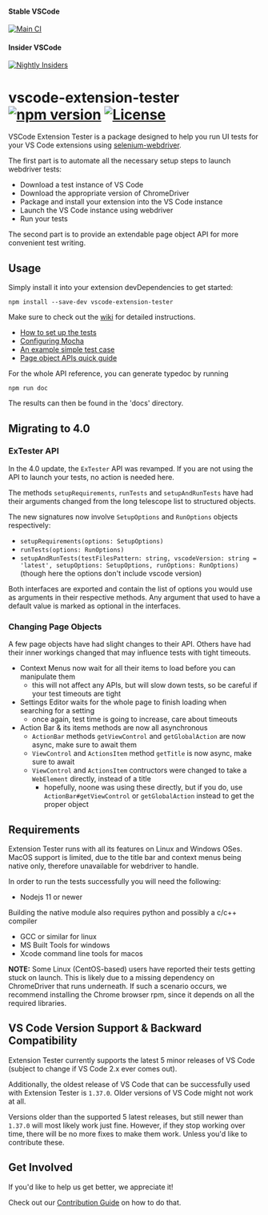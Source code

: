 #### Stable VSCode
[![Main CI](https://github.com/redhat-developer/vscode-extension-tester/actions/workflows/main.yml/badge.svg)](https://github.com/redhat-developer/vscode-extension-tester/actions/workflows/main.yml)

#### Insider VSCode
[![Nightly Insiders](https://github.com/redhat-developer/vscode-extension-tester/actions/workflows/insiders.yml/badge.svg)](https://github.com/redhat-developer/vscode-extension-tester/actions/workflows/insiders.yml)

# vscode-extension-tester [![npm version](https://badge.fury.io/js/vscode-extension-tester.svg?style=flat)](https://badge.fury.io/js/vscode-extension-tester) [![License](https://img.shields.io/badge/license-Apache%202.0-blue.svg?style=flat)](https://github.com/redhat-developer/vscode-extension-tester/blob/master/LICENSE)

VSCode Extension Tester is a package designed to help you run UI tests for your VS Code extensions using [selenium-webdriver](https://www.npmjs.com/package/selenium-webdriver).

The first part is to automate all the necessary setup steps to launch webdriver tests:
 - Download a test instance of VS Code
 - Download the appropriate version of ChromeDriver
 - Package and install your extension into the VS Code instance
 - Launch the VS Code instance using webdriver
 - Run your tests

The second part is to provide an extendable page object API for more convenient test writing.

## Usage

Simply install it into your extension devDependencies to get started:
```
npm install --save-dev vscode-extension-tester
```

Make sure to check out the [wiki](../../wiki) for detailed instructions.
 - [How to set up the tests](../../wiki/Test-Setup)
 - [Configuring Mocha](../../wiki/Mocha-Configuration)
 - [An example simple test case](../../wiki/Writing-Simple-Tests)
 - [Page object APIs quick guide](../../wiki/Page-Object-APIs)

For the whole API reference, you can generate typedoc by running
```
npm run doc
```
The results can then be found in the 'docs' directory.

## Migrating to 4.0

### ExTester API

In the 4.0 update, the `ExTester` API was revamped. If you are not using the API to launch your tests, no action is needed here.

The methods `setupRequirements`, `runTests` and `setupAndRunTests` have had their arguments changed from the long telescope list to structured objects.

The new signatures now involve `SetupOptions` and `RunOptions` objects respectively:
 - `setupRequirements(options: SetupOptions)`
 - `runTests(options: RunOptions)`
 - `setupAndRunTests(testFilesPattern: string, vscodeVersion: string = 'latest', setupOptions: SetupOptions, runOptions: RunOptions)` (though here the options don't include vscode version)

Both interfaces are exported and contain the list of options you would use as arguments in their respective methods. Any argument that used to have a default value is marked as optional in the interfaces.

### Changing Page Objects

A few page objects have had slight changes to their API. Others have had their inner workings changed that may influence tests with tight timeouts.

 - Context Menus now wait for all their items to load before you can manipulate them
   - this will not affect any APIs, but will slow down tests, so be careful if your test timeouts are tight
 - Settings Editor waits for the whole page to finish loading when searching for a setting
   - once again, test time is going to increase, care about timeouts
 - Action Bar & its items methods are now all asynchronous
   - `ActionBar` methods `getViewControl` and `getGlobalAction` are now async, make sure to await them
   - `ViewControl` and `ActionsItem` method `getTitle` is now async, make sure to await
   - `ViewControl` and `ActionsItem` contructors were changed to take a `WebElement` directly, instead of a title
     - hopefully, noone was using these directly, but if you do, use `ActionBar#getViewControl` or `getGlobalAction` instead to get the proper object


## Requirements

Extension Tester runs with all its features on Linux and Windows OSes.
MacOS support is limited, due to the title bar and context menus being native only, therefore unavailable for webdriver to handle.

In order to run the tests successfully you will need the following:
 - Nodejs 11 or newer

Building the native module also requires python and possibly a c/c++ compiler
 - GCC or similar for linux
 - MS Built Tools for windows
 - Xcode command line tools for macos

**NOTE:** Some Linux (CentOS-based) users have reported their tests getting stuck on launch. This is likely due to a missing dependency on ChromeDriver that runs underneath. If such a scenario occurs, we recommend installing the Chrome browser rpm, since it depends on all the required libraries.

## VS Code Version Support & Backward Compatibility

Extension Tester currently supports the latest 5 minor releases of VS Code (subject to change if VS Code 2.x ever comes out).

Additionally, the oldest release of VS Code that can be successfully used with Extension Tester is `1.37.0`. Older versions of VS Code might not work at all.

Versions older than the supported 5 latest releases, but still newer than `1.37.0` will most likely work just fine. However, if they stop working over time, there will be no more fixes to make them work. Unless you'd like to contribute these.

## Get Involved

If you'd like to help us get better, we appreciate it!

Check out our [Contribution Guide](CONTRIBUTING.md) on how to do that.
